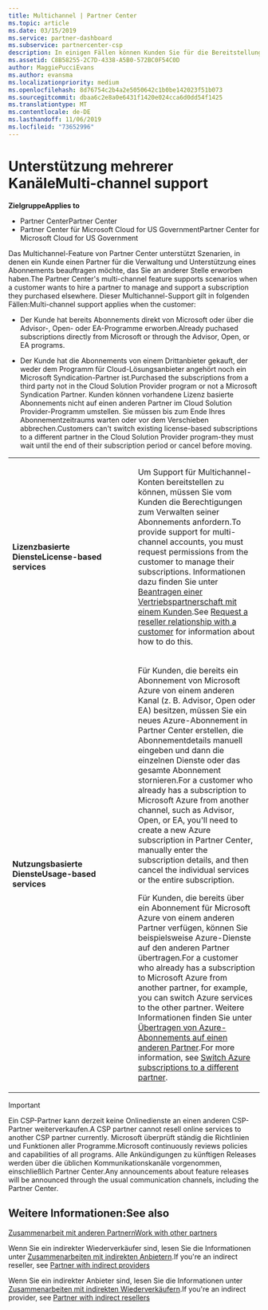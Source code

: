 ```yaml
---
title: Multichannel | Partner Center
ms.topic: article
ms.date: 03/15/2019
ms.service: partner-dashboard
ms.subservice: partnercenter-csp
description: In einigen Fällen können Kunden Sie für die Bereitstellung und den Support eines Abonnements beauftragen, das sie an anderer Stelle erworben haben.
ms.assetid: C8B58255-2C7D-4338-A5B0-572BC0F54C0D
author: MaggiePucciEvans
ms.author: evansma
ms.localizationpriority: medium
ms.openlocfilehash: 8d76754c2b4a2e5050642c1b0be142023f51b073
ms.sourcegitcommit: dbaa6c2e8a0e6431f1420e024cca6d0dd54f1425
ms.translationtype: MT
ms.contentlocale: de-DE
ms.lasthandoff: 11/06/2019
ms.locfileid: "73652996"
---
```

# <a name="multi-channel-support"></a><span data-ttu-id="c8f15-103">Unterstützung mehrerer Kanäle</span><span class="sxs-lookup"><span data-stu-id="c8f15-103">Multi-channel support</span></span>

<span data-ttu-id="c8f15-104">**Zielgruppe**</span><span class="sxs-lookup"><span data-stu-id="c8f15-104">**Applies to**</span></span>

-  <span data-ttu-id="c8f15-105">Partner Center</span><span class="sxs-lookup"><span data-stu-id="c8f15-105">Partner Center</span></span>
-  <span data-ttu-id="c8f15-106">Partner Center für Microsoft Cloud for US Government</span><span class="sxs-lookup"><span data-stu-id="c8f15-106">Partner Center for Microsoft Cloud for US Government</span></span>


<span data-ttu-id="c8f15-107">Das Multichannel-Feature von Partner Center unterstützt Szenarien, in denen ein Kunde einen Partner für die Verwaltung und Unterstützung eines Abonnements beauftragen möchte, das Sie an anderer Stelle erworben haben.</span><span class="sxs-lookup"><span data-stu-id="c8f15-107">The Partner Center's multi-channel feature supports scenarios when a customer wants to hire a partner to manage and support a subscription they purchased elsewhere.</span></span> <span data-ttu-id="c8f15-108">Dieser Multichannel-Support gilt in folgenden Fällen:</span><span class="sxs-lookup"><span data-stu-id="c8f15-108">Multi-channel support applies when the customer:</span></span>

-   <span data-ttu-id="c8f15-109">Der Kunde hat bereits Abonnements direkt von Microsoft oder über die Advisor-, Open- oder EA-Programme erworben.</span><span class="sxs-lookup"><span data-stu-id="c8f15-109">Already puchased subscriptions directly from Microsoft or through the Advisor, Open, or EA programs.</span></span>

-   <span data-ttu-id="c8f15-110">Der Kunde hat die Abonnements von einem Drittanbieter gekauft, der weder dem Programm für Cloud-Lösungsanbieter angehört noch ein Microsoft Syndication-Partner ist.</span><span class="sxs-lookup"><span data-stu-id="c8f15-110">Purchased the subscriptions from a third party not in the Cloud Solution Provider program or not a Microsoft Syndication Partner.</span></span> <span data-ttu-id="c8f15-111">Kunden können vorhandene Lizenz basierte Abonnements nicht auf einen anderen Partner im Cloud Solution Provider-Programm umstellen. Sie müssen bis zum Ende Ihres Abonnementzeitraums warten oder vor dem Verschieben abbrechen.</span><span class="sxs-lookup"><span data-stu-id="c8f15-111">Customers can't switch existing license-based subscriptions to a different partner in the Cloud Solution Provider program-they must wait until the end of their subscription period or cancel before moving.</span></span>


<table>
<colgroup>
<col width="50%" />
<col width="50%" />
</colgroup>
<tbody>
<tr class="odd">
<td><p><span data-ttu-id="c8f15-112"><strong>Lizenzbasierte Dienste</strong></span><span class="sxs-lookup"><span data-stu-id="c8f15-112"><strong>License-based services</strong></span></span></p></td>
<td><p><span data-ttu-id="c8f15-113">Um Support für Multichannel-Konten bereitstellen zu können, müssen Sie vom Kunden die Berechtigungen zum Verwalten seiner Abonnements anfordern.</span><span class="sxs-lookup"><span data-stu-id="c8f15-113">To provide support for multi-channel accounts, you must request permissions from the customer to manage their subscriptions.</span></span> <span data-ttu-id="c8f15-114">Informationen dazu finden Sie unter <a href="request-a-relationship-with-a-customer.md" data-raw-source="[Request a reseller relationship with a customer](request-a-relationship-with-a-customer.md)">Beantragen einer Vertriebspartnerschaft mit einem Kunden</a>.</span><span class="sxs-lookup"><span data-stu-id="c8f15-114">See <a href="request-a-relationship-with-a-customer.md" data-raw-source="[Request a reseller relationship with a customer](request-a-relationship-with-a-customer.md)">Request a reseller relationship with a customer</a> for information about how to do this.</span></span></p></td>
</tr>
<tr class="even">
<td><p><span data-ttu-id="c8f15-115"><strong>Nutzungsbasierte Dienste</strong></span><span class="sxs-lookup"><span data-stu-id="c8f15-115"><strong>Usage-based services</strong></span></span></p></td>
<td>
<p><span data-ttu-id="c8f15-116">Für Kunden, die bereits ein Abonnement von Microsoft Azure von einem anderen Kanal (z. B. Advisor, Open oder EA) besitzen, müssen Sie ein neues Azure-Abonnement in Partner Center erstellen, die Abonnementdetails manuell eingeben und dann die einzelnen Dienste oder das gesamte Abonnement stornieren.</span><span class="sxs-lookup"><span data-stu-id="c8f15-116">For a customer who already has a subscription to Microsoft Azure from another channel, such as Advisor, Open, or EA, you&#39;ll need to create a new Azure subscription in Partner Center, manually enter the subscription details, and then cancel the individual services or the entire subscription.</span></span></p>
<p><span data-ttu-id="c8f15-117">Für Kunden, die bereits über ein Abonnement für Microsoft Azure von einem anderen Partner verfügen, können Sie beispielsweise Azure-Dienste auf den anderen Partner übertragen.</span><span class="sxs-lookup"><span data-stu-id="c8f15-117">For a customer who already has a subscription to Microsoft Azure from another partner, for example, you can switch Azure services to the other partner.</span></span> <span data-ttu-id="c8f15-118">Weitere Informationen finden Sie unter <a href="switch-azure-subscriptions-to-a-different-partner.md" data-raw-source="[Switch Azure subscriptions to a different partner](switch-azure-subscriptions-to-a-different-partner.md)">Übertragen von Azure-Abonnements auf einen anderen Partner</a>.</span><span class="sxs-lookup"><span data-stu-id="c8f15-118">For more information, see <a href="switch-azure-subscriptions-to-a-different-partner.md" data-raw-source="[Switch Azure subscriptions to a different partner](switch-azure-subscriptions-to-a-different-partner.md)">Switch Azure subscriptions to a different partner</a>.</span></span></p>
</td>
</tr>
</tbody>
</table>

> [!IMPORTANT]  
> <span data-ttu-id="c8f15-119">Ein CSP-Partner kann derzeit keine Onlinedienste an einen anderen CSP-Partner weiterverkaufen.</span><span class="sxs-lookup"><span data-stu-id="c8f15-119">A CSP partner cannot resell online services to another CSP partner currently.</span></span> <span data-ttu-id="c8f15-120">Microsoft überprüft ständig die Richtlinien und Funktionen aller Programme.</span><span class="sxs-lookup"><span data-stu-id="c8f15-120">Microsoft continuously reviews policies and capabilities of all programs.</span></span> <span data-ttu-id="c8f15-121">Alle Ankündigungen zu künftigen Releases werden über die üblichen Kommunikationskanäle vorgenommen, einschließlich Partner Center.</span><span class="sxs-lookup"><span data-stu-id="c8f15-121">Any announcements about feature releases will be announced through the usual communication channels, including the Partner Center.</span></span> 

## <a name="see-also"></a><span data-ttu-id="c8f15-122">Weitere Informationen:</span><span class="sxs-lookup"><span data-stu-id="c8f15-122">See also</span></span>

[<span data-ttu-id="c8f15-123">Zusammenarbeit mit anderen Partnern</span><span class="sxs-lookup"><span data-stu-id="c8f15-123">Work with other partners</span></span>](work-with-other-partners.md)

<span data-ttu-id="c8f15-124">Wenn Sie ein indirekter Wiederverkäufer sind, lesen Sie die Informationen unter [Zusammenarbeiten mit indirekten Anbietern](indirect-reseller-tasks-in-partner-center.md).</span><span class="sxs-lookup"><span data-stu-id="c8f15-124">If you're an indirect reseller, see [Partner with indirect providers](indirect-reseller-tasks-in-partner-center.md)</span></span>

<span data-ttu-id="c8f15-125">Wenn Sie ein indirekter Anbieter sind, lesen Sie die Informationen unter [Zusammenarbeiten mit indirekten Wiederverkäufern](indirect-provider-tasks-in-partner-center.md).</span><span class="sxs-lookup"><span data-stu-id="c8f15-125">If you're an indirect provider, see [Partner with indirect resellers](indirect-provider-tasks-in-partner-center.md)</span></span> 

 

 



